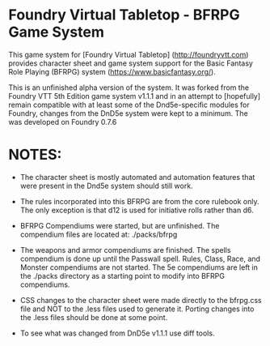 # Foundry Virtual Tabletop - BFRPG Game System

This game system for [Foundry Virtual Tabletop] (http://foundryvtt.com) provides character sheet and game system 
support for the Basic Fantasy Role Playing (BFRPG) system (https://www.basicfantasy.org/).

This is an unfinished alpha version of the system. It was forked from the Foundry VTT 5th Edition game system v1.1.1 and in an attempt to [hopefully] remain compatible with at least some of the Dnd5e-specific modules for Foundry, changes from the DnD5e system were kept to a minimum. The was developed on Foundry 0.7.6


NOTES:
=======

* The character sheet is mostly automated and automation features that were present in the Dnd5e system should still work.

* The rules incorporated into this BFRPG are from the core rulebook only. The only exception is that d12 is used for initiative rolls rather than d6.

* BFRPG Compendiums were started, but are unfinished. The compendium files are located at: ./packs/bfrpg

* The weapons and armor compendiums are finished. The spells compendium is done up until the Passwall spell. Rules, Class, Race, and Monster compendiums are not started. The 5e compendiums are left in the ./packs directory as a starting point to modify into BFRPG compendiums.

* CSS changes to the character sheet were made directly to the bfrpg.css file and NOT to the .less files used to generate it. Porting changes into the .less files should be done at some point.

* To see what was changed from DnD5e v1.1.1 use diff tools.



